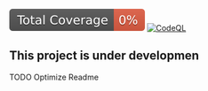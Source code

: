 ![Test Coverage](.github/badges/jacoco.svg)
[![CodeQL](https://github.com/JasurbekA/compose-pdf-reader/actions/workflows/codeql.yml/badge.svg?branch=master)](https://github.com/JasurbekA/compose-pdf-reader/actions/workflows/codeql.yml)

## This project is under developmen
TODO Optimize Readme 
